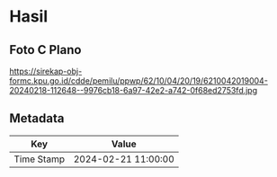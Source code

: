 # Hasil

## Foto C Plano

https://sirekap-obj-formc.kpu.go.id/cdde/pemilu/ppwp/62/10/04/20/19/6210042019004-20240218-112648--9976cb18-6a97-42e2-a742-0f68ed2753fd.jpg


## Metadata

| Key        | Value               |
| ---------- | ------------------- |
| Time Stamp | 2024-02-21 11:00:00 |




